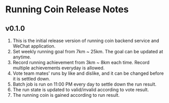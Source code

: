 # Running Coin Release Notes
## v0.1.0
1. This is the initial release version of running coin backend service and WeChat application.
2. Set weekly running goal from 7km ~ 25km. The goal can be updated at anytime.
3. Record running achievement from 3km ~ 8km each time. Record multiple achievements everyday is allowed.
4. Vote team mates' runs by like and dislike, and it can be changed before it is settled down.
5. Batch job is run on 11:00 PM every day to settle down the run result. 
6. The run state is updated to valid/invalid according to vote result.
7. The running coin is gained according to run result.
